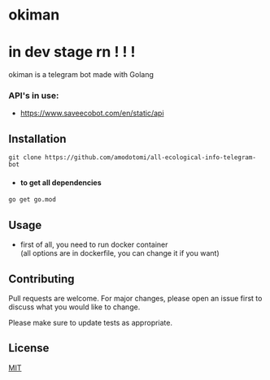 # okiman 
# in dev stage rn ! ! !
okiman is a telegram bot made with Golang 
### API's in use:
- https://www.saveecobot.com/en/static/api

## Installation
```
git clone https://github.com/amodotomi/all-ecological-info-telegram-bot
```
- #### to get all dependencies
```bash
go get go.mod
```

## Usage
- first of all, you need to run docker container\
(all options are in dockerfile, you can change it if you want)


## Contributing

Pull requests are welcome. For major changes, please open an issue first
to discuss what you would like to change.

Please make sure to update tests as appropriate.

## License

[MIT](https://choosealicense.com/licenses/mit/)
